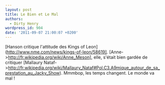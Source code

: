 ```yaml
---
layout: post
title: Le Bien et Le Mal
authors:
  - Dirty Henry
wordpress_id: 904
date: '2011-09-07 21:00:07 +0200'
---
```

[Hanson critique l'attitude des Kings of Leon](http://www.nme.com/news/kings-of-leon/58619]. [Anne->http://fr.wikipedia.org/wiki/Anne_Meson], elle, s'était bien gardée de critiquer [Mallaury Nataf->http://fr.wikipedia.org/wiki/Mallaury_Nataf#Pol.C3.A9mique_autour_de_sa_prestation_au_Jacky_Show). Mmmbop, les temps changent. Le monde va mal !
